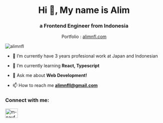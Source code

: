 <h1 align="center">Hi 👋, My name is Alim</h1>
<h3 align="center">a Frontend Engineer from Indonesia</h3>
<p align="center">Portfolio : <a align="center" target="_blank" href="https://alimnfl.com">alimnfl.com</a></p>


<p align="left"> <img src="https://komarev.com/ghpvc/?username=alimnfl&label=Profile%20views&color=0e75b6&style=flat" alt="alimnfl" /> </p>

- 🔭 I’m currently have 3 years profesional work at Japan and Indonesian

- 🌱 I’m currently learning **React, Typescript**

- 💬 Ask me about **Web Development!**

- 📫 How to reach me **alimnfll@gmail.com**

<h3 align="left">Connect with me:</h3>
<p align="left">
<a href="https://www.linkedin.com/in/alimnfl" target="blank"><img align="center" src="https://raw.githubusercontent.com/rahuldkjain/github-profile-readme-generator/master/src/images/icons/Social/linked-in-alt.svg" alt="m-naufal-alim-901606232" height="30" width="40" /></a>
</p>
